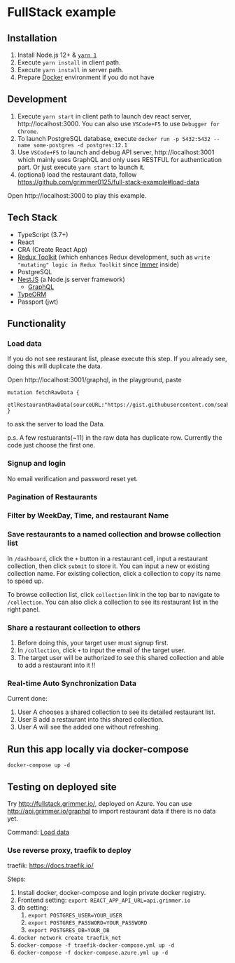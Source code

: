 # FullStack example

## Installation

1. Install Node.js 12+ & [`yarn 1`](https://classic.yarnpkg.com/lang/en/)
2. Execute `yarn install` in client path.
3. Execute `yarn install` in server path.
4. Prepare [Docker](https://docs.docker.com/get-docker/) environment if you do not have

## Development

1. Execute `yarn start` in client path to launch dev react server, http://localhost:3000. You can also use `VSCode+F5` to use `Debugger for Chrome`.
2. To launch PostgreSQL database, execute `docker run -p 5432:5432 --name some-postgres -d postgres:12.1`
3. Use `VSCode+F5` to launch and debug API server, http://localhost:3001 which mainly uses GraphQL and only uses RESTFUL for authentication part. Or just execute `yarn start` to launch it.
4. (optional) load the restaurant data, follow https://github.com/grimmer0125/full-stack-example#load-data

Open http://localhost:3000 to play this example.

## Tech Stack

- TypeScript (3.7+)
- React
- CRA (Create React App)
- [Redux Toolkit](https://redux-toolkit.js.org/) (which enhances Redux development, such as `write "mutating" logic in Redux Toolkit` since [Immer](https://immerjs.github.io/immer/docs/introduction) inside)
- PostgreSQL
- [NestJS](https://nestjs.com/) (a Node.js server framework)
    - [GraphQL](https://docs.nestjs.com/graphql/quick-start)
- [TypeORM](https://typeorm.io/)
- Passport (jwt)

## Functionality

### Load data

If you do not see restaurant list, please execute this step. If you already see, doing this will duplicate the data.

Open http://localhost:3001/graphql, in the playground, paste

```
mutation fetchRawData {
  etlRestaurantRawData(sourceURL:"https://gist.githubusercontent.com/seahyc/7ee4da8a3fb75a13739bdf5549172b1f/raw/f1c3084250b1cb263198e433ae36ba8d7a0d9ea9/hours.csv")
}
```

to ask the server to load the Data.

p.s. A few restuarants(~11) in the raw data has duplicate row. Currently the code just choose the first one.

### Signup and login

No email verification and password reset yet.

### Pagination of Restaurants

### Filter by WeekDay, Time, and restaurant Name

### Save restaurants to a named collection and browse collection list

In `/dashboard`, click the `+` button in a restaurant cell, input a restaurant collection, then click `submit` to store it. You can input a new or existing collection name. For existing collection, click a collection to copy its name to speed up.

To browse collection list, click `collection` link in the top bar to navigate to `/collection`. You can also click a collection to see its restaurant list in the right panel.

### Share a restaurant collection to others

1. Before doing this, your target user must signup first.
2. In `/collection`, click `+` to input the email of the target user.
3. The target user will be authorized to see this shared collection and able to add a restaurant into it !!

### Real-time Auto Synchronization Data

Current done:

1. User A chooses a shared collection to see its detailed restaurant list.
2. User B add a restaurant into this shared collection.
3. User A will see the added one without refreshing.

## Run this app locally via docker-compose

`docker-compose up -d`

## Testing on deployed site

Try http://fullstack.grimmer.io/, deployed on Azure.
You can use http://api.grimmer.io/graphql to import restaurant data if there is no data yet.

Command: [Load data](#load-data)

### Use reverse proxy, traefik to deploy

traefik: https://docs.traefik.io/

Steps:

1. Install docker, docker-compose and login private docker registry.
2. Frontend setting: `export REACT_APP_API_URL=api.grimmer.io`
3. db setting:
   1. `export POSTGRES_USER=YOUR_USER`
   2. `export POSTGRES_PASSWORD=YOUR_PASSWORD`
   3. `export POSTGRES_DB=YOUR_DB`
4. `docker network create traefik_net`
5. `docker-compose -f traefik-docker-compose.yml up -d`
6. `docker-compose -f docker-compose.azure.yml up -d`
